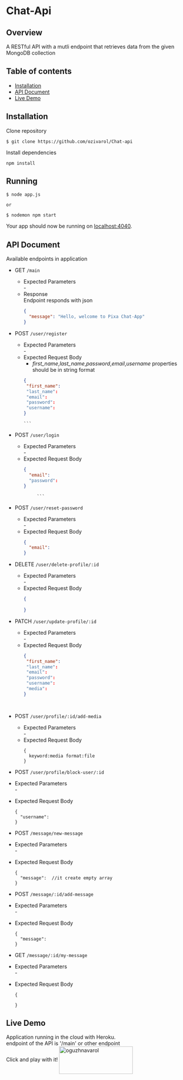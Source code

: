 # Chat-Api


## Overview

A RESTful API with a mutli endpoint that retrieves data from the given MongoDB collection


## Table of contents
* [Installation](#installation)
* [API Document](#api-document)
* [Live Demo](#live-demo)


## Installation
Clone repository
```
$ git clone https://github.com/ozivarol/Chat-api
```
Install dependencies
```
npm install
```

## Running

```
$ node app.js

or

$ nodemon npm start
```
Your app should now be running on [localhost:4040](http://localhost:4040/).

## API Document
Available endpoints in application
- GET `/main`
  - Expected Parameters<br>
      \-
  - Response <br>
      Endpoint responds with json
      ```json
      {
        "message": "Hello, welcome to Pixa Chat-App"
      }
      ```

- POST `/user/register`
  - Expected Parameters<br>
      \-
  - Expected Request Body <br>
      - *first_name*,*last_name*,*password*,*email*,*username* properties should be in string format
      ```json
     {
       "first_name":
       "last_name":
       "email":
       "password":
       "username":
     }
      ```
        ```
- POST `/user/login`
  - Expected Parameters<br>
      \-
  - Expected Request Body <br>
      ```json
     {
        "email":
        "password":
     }
      ```
             ```
- POST `/user/reset-password`
  - Expected Parameters<br>
      \-
  - Expected Request Body <br>
      ```json
     {
        "email":
     }
      ```
      
- DELETE `/user/delete-profile/:id`
  - Expected Parameters<br>
      \-
  - Expected Request Body <br>
      ```json
     {
       
     }
  
- PATCH `/user/update-profile/:id`
  - Expected Parameters<br>
      \-
  - Expected Request Body <br>
      ```json
     {
       "first_name":
       "last_name":
       "email":
       "password":
       "username":
       "media":
     }
    
        
- POST `/user/profile/:id/add-media`
  - Expected Parameters<br>
      \-
  - Expected Request Body <br>
      ```form-data
     {
        keyword:media format:file
     }
      ```
      
 - POST `/user/profile/block-user/:id`
  - Expected Parameters<br>
      \-
  - Expected Request Body <br>
      ```form-data
     {
        "username":
     }
      ```
 - POST `/message/new-message`
  - Expected Parameters<br>
      \-
  - Expected Request Body <br>
      ```form-data
     {
        "message":  //it create empty array
     }
      ```
  - POST `/message/:id/add-message`
  - Expected Parameters<br>
      \-
  - Expected Request Body <br>
      ```form-data
     {
        "message":
     }
      ```     
  - GET `/message/:id/my-message`
  - Expected Parameters<br>
      \-
  - Expected Request Body <br>
      ```form-data
     {
        
     }
      ```     
  ## Live Demo
Application running in the cloud with Heroku. <br>
endpoint of the API is '/main' or other endpoint <br>
Click and play with it!
<a href="https://pixa-chat.herokuapp.com/main" target="blank"><img align="center" src="https://cdn.icon-icons.com/icons2/2699/PNG/512/heroku_logo_icon_169035.png" alt="oguzhnavarol" height="75" width="200" /></a>    
     
    
    
